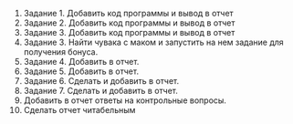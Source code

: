 1. Задание 1. Добавить код программы и вывод в отчет
2. Задание 2. Добавить код программы и вывод в отчет
3. Задание 3. Добавить код программы и вывод в отчет
4. Задание 3. Найти чувака с маком и запустить на нем задание для получения бонуса.
5. Задание 4. Добавить в отчет.
6. Задание 5. Добавить в отчет.
7. Задание 6. Сделать и добавить в отчет.
8. Задание 7. Сделать и добавить в отчет.
9. Добавить в отчет ответы на контрольные вопросы.
10. Сделать отчет читабельным
